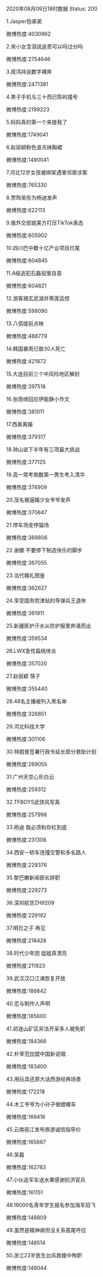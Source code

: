 2020年08月09日18时数据
Status: 200

1.Jasper抱弟弟

微博热度:4030962

2.宋小女含泪说追责可以吗过分吗

微博热度:2754646

3.周鸿祎谈数字裸奔

微博热度:2471381

4.男子手机与三十而已陈屿撞号

微博热度:2199223

5.妈妈真的第一个来接我了

微博热度:1749041

6.赵丽颖粉色波点抹胸裙

微博热度:1490041

7.河北12岁女孩被绑架遇害邻居涉案

微博热度:765330

8.贾玲吴彤为杨迪发声

微博热度:622113

9.俄外交部就美方打压TikTok表态

微博热度:605902

10.四川巴中数十亿产业项目烂尾

微博热度:604845

11.A级逃犯石磊投案自首

微博热度:604821

12.游客摘玄武湖并蒂莲监控

微博热度:598090

13.八佰提前点映

微博热度:488779

14.韩国暴雨已致30人死亡

微博热度:421872

15.大连目前三个中风险地区解封

微博热度:397518

16.张雨绮回应伊能静小作文

微博热度:381011

17.西奥离婚

微博热度:379317

18.钟山说下半年有三项最大挑战

微博热度:377125

19.高一常考倒数第一男生考入清华

微博热度:374909

20.茂名被逼婚少女爷爷发声

微博热度:370647

21.停车场变停猫场

微博热度:369806

22.谢娜 不要停下制造快乐的脚步

微博热度:367055

23.当代婚礼图鉴

微博热度:362627

24.享受国务院津贴的导弹兵王退休

微博热度:361911

25.新疆医护汗水从防护服里奔涌而出

微博热度:359534

26.LWX急性扁桃体炎

微博热度:357020

27.赵丽颖 筷子

微博热度:355440

28.48名主播被列入黑名单

微博热度:326851

29.河北科技大学

微博热度:301106

30.特朗普签署行政令延长部分救助计划

微博热度:269055

31.广州天空心形白云

微博热度:259312

32.TFBOYS武侠风写真

微博热度:257998

33.杨迪 我必须和你杠到底

微博热度:231308

34.西安一轿车连撞交警和多名路人

微博热度:229376

35.黎巴嫩新闻部长辞职

微博热度:229273

36.深圳航空ZH9209

微博热度:229192

37.明日之子 再见

微博热度:218428

38.时代少年团 姐姐真漂亮

微博热度:211923

39.武汉汉口江滩恢复开放

微博热度:186842

40.恋与制作人声明

微博热度:185600

41.祁连山矿区非法开采多人被免职

微博热度:184366

42.朴宰范加盟中国新说唱

微博热度:183400

43.用玩具还原大话西游经典场景

微博热度:172218

44.木工爷爷为小孙子做螳螂车

微博热度:169416

45.云南丽江发布旅游诚信指导价

微博热度:165667

46.吴磊

微博热度:162783

47.小伙追军车送水果感谢抗洪官兵

微博热度:161151

48.16000名青年学生报名参加海军招飞

微博热度:148809

49.虽然是精神病但没关系首尾呼应

微博热度:148514

50.浙江23岁医生台风救援中殉职

微博热度:148044

